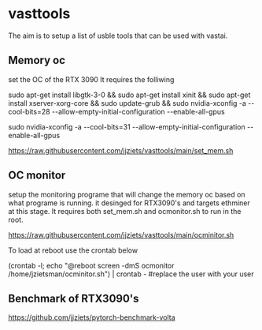 # vasttools

The aim is to setup a list of usble tools that can be used with vastai.
## Memory oc

set the OC of the RTX 3090
It requires the folliwing

sudo apt-get install libgtk-3-0 && sudo apt-get install xinit && sudo apt-get install xserver-xorg-core && sudo update-grub && sudo nvidia-xconfig -a --cool-bits=28 --allow-empty-initial-configuration --enable-all-gpus

sudo nvidia-xconfig -a --cool-bits=31 --allow-empty-initial-configuration --enable-all-gpus

https://raw.githubusercontent.com/jjziets/vasttools/main/set_mem.sh


## OC monitor
setup the monitoring programe that will change the memory oc based on what programe is running. it desinged for RTX3090's and targets ethminer at this stage.
It requires both set_mem.sh and ocmonitor.sh to run in the root.

https://raw.githubusercontent.com/jjziets/vasttools/main/ocminitor.sh

To load at reboot use the crontab below

(crontab -l; echo "@reboot screen -dmS ocmonitor /home/jzietsman/ocminitor.sh") | crontab -  #replace the user with your user

## Benchmark of RTX3090's

https://github.com/jjziets/pytorch-benchmark-volta



